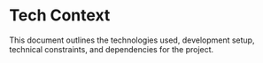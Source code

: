 # Tech Context

This document outlines the technologies used, development setup, technical constraints, and dependencies for the project.
